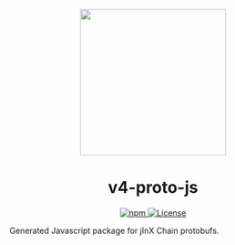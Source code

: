 <p align="center"><img src="https://jinx.exchange/icon.svg?" width="256" /></p>

<h1 align="center">v4-proto-js</h1>

<div align="center">
  <a href='https://www.npmjs.com/package/@jinxprotocol/v4-proto'>
    <img src='https://img.shields.io/npm/v/@jinxprotocol/v4-proto.svg' alt='npm'/>
  </a>
  <a href='https://github.com/jinxprotocol/v4-chain/blob/main/v4-proto-js/LICENSE'>
    <img src='https://img.shields.io/badge/License-AGPL_v3-blue.svg' alt='License' />
  </a>
</div>

Generated Javascript package for jInX Chain protobufs.
